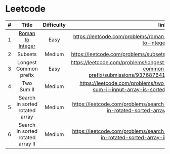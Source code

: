 # Leetcode
| # | Title | Difficulty | link |
| :---         |     :---:      |    :---:      | ---: |
| 1 | [Roman to Integer](https://github.com/yugbit2021/Leetcode/blob/master/Roman_to_integer.cpp) | Easy | https://leetcode.com/problems/roman-to-integer |
| 2 | Subsets | Medium | https://leetcode.com/problems/subsets/ |
| 3| Longest Common prefix | Easy | https://leetcode.com/problems/longest-common-prefix/submissions/937687641/ |
|4| Two Sum II | Medium | https://leetcode.com/problems/two-sum-ii-input-array-is-sorted/ |
|5| Search in sorted rotated array | Medium | https://leetcode.com/problems/search-in-rotated-sorted-array/ |
|6| Search in sorted rotated array II | Medium | https://leetcode.com/problems/search-in-rotated-sorted-array-ii/ |


